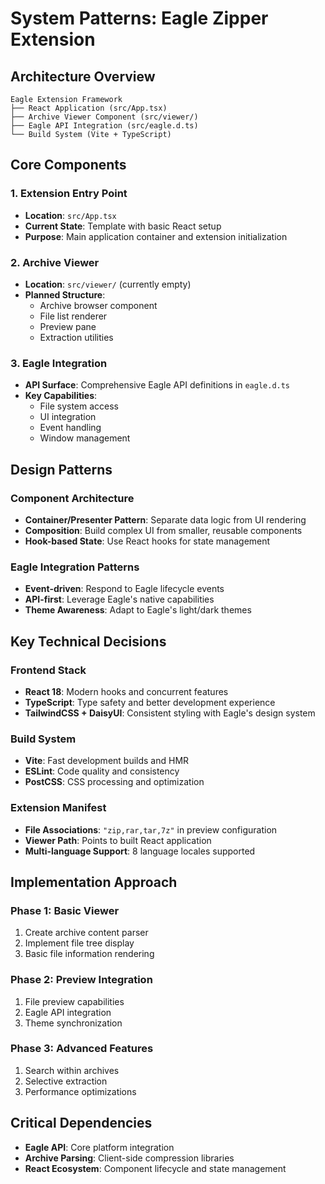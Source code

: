 # System Patterns: Eagle Zipper Extension

## Architecture Overview
```
Eagle Extension Framework
├── React Application (src/App.tsx)
├── Archive Viewer Component (src/viewer/)
├── Eagle API Integration (src/eagle.d.ts)
└── Build System (Vite + TypeScript)
```

## Core Components

### 1. Extension Entry Point
- **Location**: `src/App.tsx`
- **Current State**: Template with basic React setup
- **Purpose**: Main application container and extension initialization

### 2. Archive Viewer
- **Location**: `src/viewer/` (currently empty)
- **Planned Structure**:
  - Archive browser component
  - File list renderer
  - Preview pane
  - Extraction utilities

### 3. Eagle Integration
- **API Surface**: Comprehensive Eagle API definitions in `eagle.d.ts`
- **Key Capabilities**:
  - File system access
  - UI integration
  - Event handling
  - Window management

## Design Patterns

### Component Architecture
- **Container/Presenter Pattern**: Separate data logic from UI rendering
- **Composition**: Build complex UI from smaller, reusable components
- **Hook-based State**: Use React hooks for state management

### Eagle Integration Patterns
- **Event-driven**: Respond to Eagle lifecycle events
- **API-first**: Leverage Eagle's native capabilities
- **Theme Awareness**: Adapt to Eagle's light/dark themes

## Key Technical Decisions

### Frontend Stack
- **React 18**: Modern hooks and concurrent features
- **TypeScript**: Type safety and better development experience
- **TailwindCSS + DaisyUI**: Consistent styling with Eagle's design system

### Build System
- **Vite**: Fast development builds and HMR
- **ESLint**: Code quality and consistency
- **PostCSS**: CSS processing and optimization

### Extension Manifest
- **File Associations**: `"zip,rar,tar,7z"` in preview configuration
- **Viewer Path**: Points to built React application
- **Multi-language Support**: 8 language locales supported

## Implementation Approach

### Phase 1: Basic Viewer
1. Create archive content parser
2. Implement file tree display
3. Basic file information rendering

### Phase 2: Preview Integration
1. File preview capabilities
2. Eagle API integration
3. Theme synchronization

### Phase 3: Advanced Features
1. Search within archives
2. Selective extraction
3. Performance optimizations

## Critical Dependencies
- **Eagle API**: Core platform integration
- **Archive Parsing**: Client-side compression libraries
- **React Ecosystem**: Component lifecycle and state management